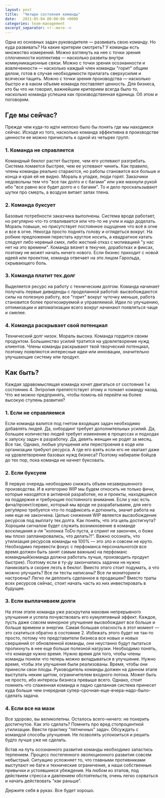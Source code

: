 ```yaml
---
layout: post
title:  "Четыре состояния команды"
date:   2021-05-04 00:00:00 +0000
categories: team-management
excerpt_separator: <!--more-->
---
```

Одна из основных задач руководителя — развивать свою команду. Но куда развивать? На какие критерии смотреть? У команды есть множество измерений. Можно взглянуть на нее с точки зрения сплоченности коллектива — насколько развиты внутри коммуникационные связи. Можно с точки зрения осознанности и вовлеченности — насколько каждый член команды "горит" общим делом, готов в случае необходимости прилагать сверхусилия и всячески тащить. Можно с точки зрения производства — насколько быстро и в каком объеме команда поставляет ценность. Для бизнеса, кто бы что ни говорил, важнейшим критерием всегда было то, насколько команда успешна как производственная единица. Об этом и поговорим.
<!--more-->
## Где мы сейчас?

Прежде чем куда-то идти неплохо было бы понять где мы находимся сейчас. Исходя из того, насколько команда эффективна в производстве ценности ее можно причислить к одной из четырех групп.

### 1. Команда не справляется

Командный беклог растет быстрее, чем его успевают разгребать. Система ломается быстрее, чем ее успевают чинить. Как правило, члены команды реально стараются, но работы становится все больше и конца и края ей не видно. Мораль в упадке, люди горят. Заказчики недовольны тем что "все так долго и с багами" или уже махнули рукой ибо "все равно все будет долго и с багами". То и дело проскальзывают шутки про смерть, а воздухе витает запах тлена.

### 2. Команда буксует

Базовые потребности заказчика выполнены. Система вроде работает, но регулярно что-то отваливается или что-то не учли и надо доделать. Мораль повыше, но присутствует постоянное ощущение что всё в огне и все в огне. Некогда просто поднять голову и оглядеться вокруг. На робкие предложения перестать круглое носить, а квадратное катать следует либо нервный смех, либо жесткий отказ с мотивацией "у нас нет на это времени". Команда вязнет в текучке, доработках и фиксах, поэтому не может начать ничего нового. Если бизнес приходит с новой идеей или проектом, команда отвечает на это лицом Гарольда, скрывающего боль.

### 3. Команда платит тех.долг

Выделяется ресурс на работу с техническим долгом. Команда начинает получать первые дивиденды с проделанной работой: высвобождаются силы на полезную работу, все "горит" вокруг чуточку меньше, работа становится более прогнозируемой и управляемой. Идеи по улучшению, оптимизации и автоматизации всего вокруг начинают появляться чаще и смелее.

### 4. Команда раскрывает свой потенциал

Технический долг низок. Мораль высока. Команда гордится своим продуктом. Большинство усилий тратится на удовлетворение нужд клиентов. Члены команды раскрывают твой творческий потенциал, поэтому появляются интересные идеи или инновации, значительно улучшающие систему или продукт.

## Как быть?

Каждая здравомыслящая команда хочет двигаться от состояния 1 к состоянию 4. Энтропия препятстствует этому и толкает команду назад. Что же можно предпринять, чтобы помочь ей перейти на более высокую ступень развития?

### 1. Если не справляемся

Если команда валится под гнетом входящих задач необходимо добавлять людей. Да, онбординг требует дополнительных усилий. Да, большее количество людей требует изменение в процессах и подходах к запуску задач в разработку. Да, девять женщин не родят за месяц. Все так. Однако, любые улучшения или перестроения в коде или организации требуют ресурса. А где его взять если его не хватает даже на удовлетворение базовых нужд бизнеса? Поэтому набираем бойцов до тех пор, пока команда не начнет буксовать.

### 2. Если буксуем

В первую очередь необходимо снижать объем незавершенного производства. И в категорию WIP мы будем относить не только фичи, которые находятся в активной разработке, но и проекты, находящиеся на поддержке и требующие постоянного внимания. Если у нас есть фича/проект/сервис, который мы вроде не разрабатываем, для него регулярно требуется что-то подфиксить и дотюнить, значит работа на ним еще не закончена. Целью снижения WIP является высвобождение ресурсов под выплату тех.долга. Как понять, что эта цель достигнута? Хорошим сигналом будет служить возникновение в команде восклицания а-ля "колонка ToDo пуста, а спринт не закончен, о боже мы плохо запланировались, что делать?!". Важно осознать, что утилизация ресурсов команды на 100% — это зло и совсем не круто. Необходимо перевести фокус с перфоманса персонального(я все время должен быть занят самым важным) на перфоманс командный(команда должна работать лучше, производить продукт быстрее). Поэтому если в ту-ду закончились задачки не нужно паниковать и скорее лезть в беклог. Вместо этого стоит подумать, а что можно улучшить? Все ли тесты написаны? Все ли мониторинги настроены? Легко ли деплоить сделанное в продакшен? Вместо траты всех ресурсов сейчас, стоит начать часть из них инвестировать в будущее.

### 3. Если выплачиваем долги

На этом этапе команда уже раскрутила маховик непрерывного улучшения и успела почувствовать его кумулятивный эффект. Каждое, пусть даже совсем минорное улучшение высвобождает все больше и больше времени и энергии. Самая большая опасность в этот момент — это скатиться обратно в состояние 2. Избежать этого будет не так-то просто, потому что представители бизнеса все новых и новых свершений от обновленной команды, они неустанно будут пытаться пропихнуть в нее еще больше полезной нагрузки. Необходимо понять, что команде нужно время. Нужно время для того, чтобы члены команды поняли что теперь можно вкладываться в улучшение. Нужно время, чтобы эти улучшения были реализованы. Время, чтобы они принесли свои плоды. Руководитель команды должен на данном этапе выступать неким щитом, ограничителем входного потока. Может быть не просто, ибо интересы бизнеса превыше всего. Однако, стоит помнить что слаженная команда и ладно сделанная система принесет куда больше чем очередная супер-срочная-еще-вчера-надо-было-сделать задача.

### 4. Если все на мази

Все здорово, вы великолепны. Осталось всего-ничего: не похерить достигнутое. Как это сделать? Помнить про вред стопроцентной утилизации. Ввести практику "пятничных" задач. Обсуждать с командой способы улучшения. Не позволять успокоиться и решить будто лучше уже не сделать.

Встав на путь осознанного развития команды необходимо запастись терпением. Процесс постепенного эволюционного развития совсем небыстрый. Ситуацию усложняет то, что главными противниками выступают не баги и технические ограничения, а наши собственные привычки и устоявшиеся убеждения. На любом из этапов, под действием стресса и давлением обстоятельств, очень легко сорваться и начать действовать "как раньше". 

Держите себя в руках. Все будет хорошо.
